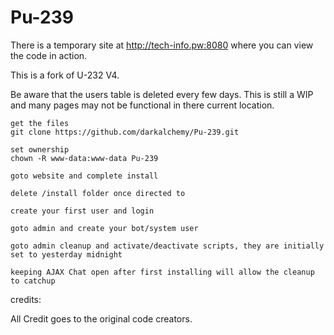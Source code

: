 # Pu-239

There is a temporary site at http://tech-info.pw:8080 where you can view the code in action.

This is a fork of U-232 V4.

Be aware that the users table is deleted every few days. This is still a WIP and many pages may not be functional in there current location.

```
get the files
git clone https://github.com/darkalchemy/Pu-239.git

set ownership
chown -R www-data:www-data Pu-239

goto website and complete install

delete /install folder once directed to

create your first user and login

goto admin and create your bot/system user

goto admin cleanup and activate/deactivate scripts, they are initially set to yesterday midnight

keeping AJAX Chat open after first installing will allow the cleanup to catchup
```


credits:

All Credit goes to the original code creators.
